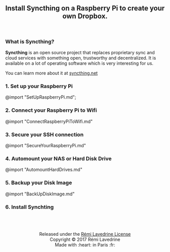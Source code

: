 <center>
  <h2 style="border-bottom: none;"> Install Syncthing on a Raspberry Pi to create your own Dropbox. </h2>
</center><br>


### What is Syncthing?

**Syncthing** is an open source project that replaces proprietary sync and cloud services with something open, trustworthy and decentralized.
It is available on a lot of operating software which is very interesting for us.

You can learn more about it at <a href="http://syncthing.net">syncthing.net</a>


<!-- anchor -->

### 1. Set up your Raspberry Pi

<!-- anchor -->
@import "SetUpRaspberryPi.md";
<!-- anchor -->

### 2. Connect your Raspberry Pi to Wifi 

<!-- anchor -->
@import "ConnectRaspberryPiToWifi.md"
<!-- anchor -->

### 3. Secure your SSH connection 

<!-- anchor -->
@import "SecureYourRaspberryPi.md"
<!-- anchor -->

### 4. Automount your NAS or Hard Disk Drive 

<!-- anchor -->
@import "AutomountHardDrives.md"
<!-- anchor -->

### 5. Backup your Disk Image 

<!-- anchor -->
@import "BackUpDiskImage.md"
<!-- anchor -->

### 6. Install Synchting 

<!-- anchor -->

<center>
<br><br><br>
Released under the <a href="LICENSE.md">Rémi Lavedrine License</a><br>
Copyright © 2017 Rémi Lavedrine<br>
Made with  :heart:  in Paris :fr:
</center>